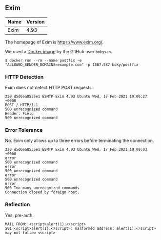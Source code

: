 ## Exim

Name      | Version
:---------|:--------------
Exim      | 4.93

The homepage of Exim is https://www.exim.org/.

We used a [Docker image][1] by the GitHub user `bokysan`.

[1]: https://github.com/bokysan/docker-postfix

```
$ docker run --rm --name postfix -e "ALLOWED_SENDER_DOMAINS=example.com" -p 1587:587 boky/postfix
```

### HTTP Detection

Exim does not detect HTTP POST requests.

```
220 d5d6ea0535e1 ESMTP Exim 4.93 Ubuntu Wed, 17 Feb 2021 19:06:27 +0000
POST / HTTP/1.1
500 unrecognized command
Header: Field
500 unrecognized command
```

### Error Tolerance

No. Exim only allows up to three errors before terminating the connection.

```
220 d5d6ea0535e1 ESMTP Exim 4.93 Ubuntu Wed, 17 Feb 2021 19:09:03 +0000
error
500 unrecognized command
error
500 unrecognized command
error
500 unrecognized command
error
500 Too many unrecognized commands
Connection closed by foreign host.
```

### Reflection

Yes, pre-auth.

```
MAIL FROM: <script>alert(1);</script>
501 <script>alert(1);</script>: malformed address: alert(1);</script> may not follow <script>
```
